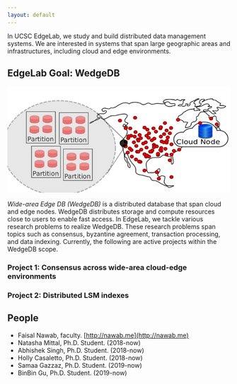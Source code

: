 ```yaml
---
layout: default
---
```


In UCSC EdgeLab, we study and build distributed data management
systems. We are interested in systems that span large geographic
areas and infrastructures, including cloud and edge environments.


## EdgeLab Goal: WedgeDB

![WedgeDB](figs/wedgedb.jpg)

*Wide-area Edge DB (WedgeDB)* is a distributed database that span cloud
and edge nodes.  WedgeDB distributes storage and compute resources
close to users to enable fast access. In EdgeLab, we tackle various
research problems to realize WedgeDB. These research problems span
topics such as consensus, byzantine agreement, transaction
processing, and data indexing. Currently, the following are active
projects within the WedgeDB scope.

### Project 1: Consensus across wide-area cloud-edge environments


### Project 2: Distributed LSM indexes




## People

- Faisal Nawab, faculty. [http://nawab.me](http://nawab.me)
- Natasha Mittal, Ph.D. Student. (2018-now)
- Abhishek Singh, Ph.D. Student. (2018-now)
- Holly Casaletto, Ph.D. Student. (2018-now)
- Samaa Gazzaz, Ph.D. Student. (2019-now)
- BinBin Gu, Ph.D. Student. (2019-now)




